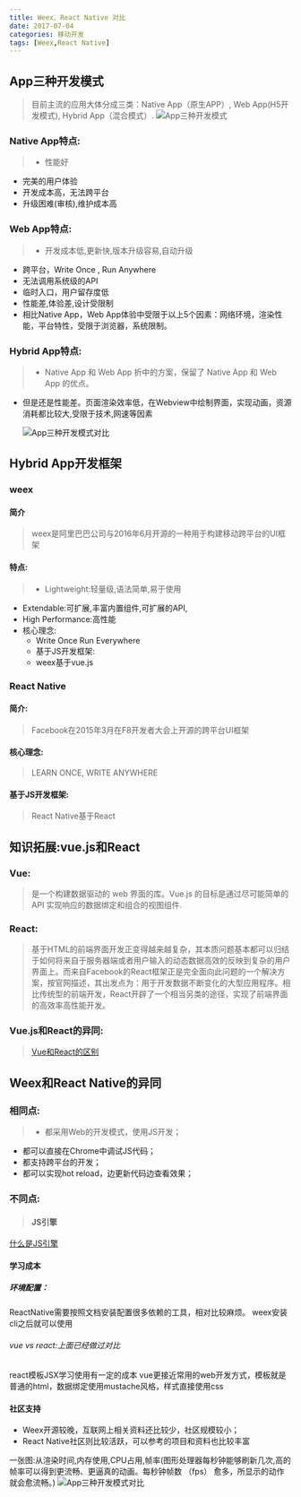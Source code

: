 ```yaml
---
title: Weex、React Native 对比
date: 2017-07-04
categories: 移动开发
tags: [Weex,React Native]
---
```


## App三种开发模式
>目前主流的应用大体分成三类：Native App（原生APP）, Web App(H5开发模式), Hybrid App（混合模式）.
![App三种开发模式](1.png)

### Native App特点:
>+ 性能好
+ 完美的用户体验
+ 开发成本高，无法跨平台
+ 升级困难(审核),维护成本高

### Web App特点:
>+ 开发成本低,更新快,版本升级容易,自动升级
+ 跨平台，Write Once , Run Anywhere
+ 无法调用系统级的API
+ 临时入口，用户留存度低
+ 性能差,体验差,设计受限制
+ 相比Native App，Web App体验中受限于以上5个因素：网络环境，渲染性能，平台特性，受限于浏览器，系统限制。

### Hybrid App特点:
>+ Native App 和 Web App 折中的方案，保留了 Native App 和 Web App 的优点。
+ 但是还是性能差。页面渲染效率低，在Webview中绘制界面，实现动画，资源消耗都比较大,受限于技术,网速等因素

  ![App三种开发模式对比](2.png)

## Hybrid App开发框架
### weex
#### 简介    
>weex是阿里巴巴公司与2016年6月开源的一种用于构建移动跨平台的UI框架

#### 特点:
>+ Lightweight:轻量级,语法简单,易于使用
+ Extendable:可扩展,丰富内置组件,可扩展的API,
+ High Performance:高性能
+ 核心理念:
    + Write Once Run Everywhere
    + 基于JS开发框架:
    + weex基于vue.js

### React Native
#### 简介:
>Facebook在2015年3月在F8开发者大会上开源的跨平台UI框架

#### 核心理念:
>LEARN ONCE, WRITE ANYWHERE

#### 基于JS开发框架:
>React Native基于React

## 知识拓展:vue.js和React
### Vue:
>是一个构建数据驱动的 web 界面的库。Vue.js 的目标是通过尽可能简单的 API 实现响应的数据绑定和组合的视图组件.

### React:
>基于HTML的前端界面开发正变得越来越复杂，其本质问题基本都可以归结于如何将来自于服务器端或者用户输入的动态数据高效的反映到复杂的用户界面上。而来自Facebook的React框架正是完全面向此问题的一个解决方案，按官网描述，其出发点为：用于开发数据不断变化的大型应用程序。相比传统型的前端开发，React开辟了一个相当另类的途径，实现了前端界面的高效率高性能开发。

### Vue.js和React的异同:
>[Vue和React的区别](https://cn.vuejs.org/v2/guide/comparison.html)

## Weex和React Native的异同
### 相同点:
>+ 都采用Web的开发模式，使用JS开发；
+ 都可以直接在Chrome中调试JS代码；
+ 都支持跨平台的开发；
+ 都可以实现hot reload，边更新代码边查看效果；

### 不同点:
>#### JS引擎  
  [什么是JS引擎](https://zh.wikipedia.org/wiki/JavaScript%E5%BC%95%E6%93%8E)
#### 学习成本
##### 环境配置：
ReactNative需要按照文档安装配置很多依赖的工具，相对比较麻烦。 weex安装cli之后就可以使用
###### vue vs react:上面已经做过对比
react模板JSX学习使用有一定的成本 vue更接近常用的web开发方式，模板就是普通的html，数据绑定使用mustache风格，样式直接使用css
#### 社区支持
  + Weex开源较晚，互联网上相关资料还比较少，社区规模较小；
  + React Native社区则比较活跃，可以参考的项目和资料也比较丰富

一张图:从渲染时间,内存使用,CPU占用,帧率(图形处理器每秒钟能够刷新几次,高的帧率可以得到更流畅、更逼真的动画。每秒钟帧数 （fps） 愈多，所显示的动作就会愈流畅。)
  ![App三种开发模式对比](3.png)
